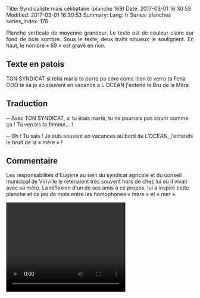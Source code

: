 Title: Syndicaliste mais célibataire (planche 169)
Date: 2017-03-01 16:30:53
Modified: 2017-03-01 16:30:53
Summary:
Lang: fr
Series: planches
series_index: 176

<p style="text-align:justify;">Planche verticale de moyenne
grandeur. Le texte est de couleur claire sur fond de bois sombre. Sous
le texte, deux traits sinueux le soulignent. En haut, le nombre « 69 »
est gravé en noir.</p>

<figure class="image-block" style="float: right;">
  <img alt="" src="{static}/images/planche_169.png">
  <figcaption style="max-width: 195px"></figcaption>
</figure>

## Texte en patois

TON SYNDICAT si tetia maria te porra pa córe còme ition te verra ta
Fena OOO te sa je so souvent en vacance a L OCEAN j'entend le Bru de
la Mèra


## Traduction

─ Avec TON SYNDICAT, si tu étais marié, tu ne pourrais pas courir
  comme ça ! Tu verrais ta femme… !

─ Oh ! Tu sais ! Je suis souvent en vacances au bord de L'OCEAN,
  j'entends le bruit de la « mère » !

## Commentaire

Les responsabilités d'Eugène au sein du syndicat agricole et du
conseil municipal de Viriville le retenaient très souvent hors de chez
lui où il vivait avec sa mère. La réflexion d'un de ses amis à ce
propos, lui a inspiré cette planche et ce jeu de mots entre les
homophones « mère » et « mer ».

<video width="320" height="240" controls>
  <source src="https://d1njpgd0ygatdn.cloudfront.net/video_169.mp4" type="video/mp4">
</video>
